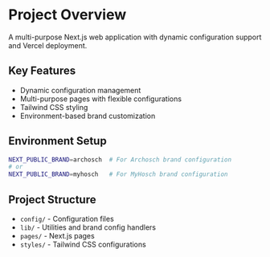 # Project Overview

A multi-purpose Next.js web application with dynamic configuration support and Vercel deployment.

## Key Features

- Dynamic configuration management
- Multi-purpose pages with flexible configurations
- Tailwind CSS styling
- Environment-based brand customization

## Environment Setup

```bash
NEXT_PUBLIC_BRAND=archosch  # For Archosch brand configuration
# or
NEXT_PUBLIC_BRAND=myhosch   # For MyHosch brand configuration
```

## Project Structure

- `config/` - Configuration files
- `lib/` - Utilities and brand config handlers
- `pages/` - Next.js pages
- `styles/` - Tailwind CSS configurations
